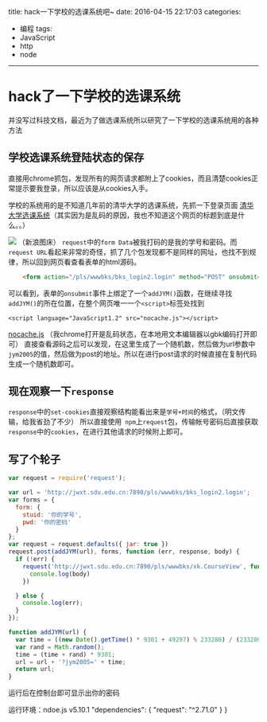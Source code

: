title: hack一下学校的选课系统吧~
date: 2016-04-15 22:17:03
categories:
- 编程
tags:
- JavaScript
- http
- node
---


# hack了一下学校的选课系统
并没写过科技文档，最近为了做选课系统所以研究了一下学校的选课系统用的各种方法
<!-- more -->
## 学校选课系统登陆状态的保存
直接用chrome抓包，发现所有的网页请求都附上了cookies，而且清楚cookies正常提示要我登录，所以应该是从cookies入手。

学校的系统用的是不知道几年前的清华大学的选课系统，先抓一下登录页面
[清华大学选课系统](http://jwxt.sdu.edu.cn:7890/zhxt_bks/xk_login.html)（其实因为是乱码的原因，我也不知道这个网页的标题到底是什么。。）

![](http://ww4.sinaimg.cn/large/bd69bf14jw1f2xslwk2efj20i00j3go7.jpg)
（新浪图床）
`request`中的`form Data`被我打码的是我的学号和密码。而`request URL`看起来非常的奇怪，抓了几个包发现都不是同样的网址，也找不到规律，所以回到网页看查看表单的html源码。

```html
    <form action="/pls/wwwbks/bks_login2.login" method="POST" onsubmit="addJYM(this,2)">
```
可以看到，表单的`onsubmit`事件上绑定了一个`addJYM()`函数，在继续寻找`addJYM()`的所在位置，在整个网页唯一一个`<script>`标签处找到

```
<script language="JavaScript1.2" src="nocache.js"></script>
```

[nocache.js](http://jwxt.sdu.edu.cn:7890/zhxt_bks/nocache.js)
（我chrome打开是乱码状态，在本地用文本编辑器以gbk编码打开即可）
直接查看源码之后可以发现，在这里生成了一个随机数，然后做为url参数中`jym2005`的值，然后做为post的地址。所以在进行post请求的时候直接在复制代码生成一个随机数即可。

## 现在观察一下`response`
`response`中的`set-cookies`直接观察结构能看出来是`学号+时间`的格式，（明文传输，给我省劲了不少）
所以直接使用` npm`上`request`包，传输帐号密码后直接获取`response`中的`cookies`，在进行其他请求的时候附上即可。

## 写了个轮子

```javascript
var request = require('request');

var url = 'http://jwxt.sdu.edu.cn:7890/pls/wwwbks/bks_login2.login';
var forms = {
  form: {
    stuid: '你的学号',
    pwd: '你的密码'
  }
};
var request = request.defaults({ jar: true })
request.post(addJYM(url), forms, function (err, response, body) {
  if (!err) {
    request('http://jwxt.sdu.edu.cn:7890/pls/wwwbks/xk.CourseView', function (ree, response, body) {
      console.log(body)
    })

  } else {
    console.log(err);
  }
});

function addJYM(url) {
  var time = ((new Date().getTime() * 9301 + 49297) % 233280) / (233280.0);
  var rand = Math.random();
  time = (time + rand) * 9301;
  url = url + '?jym2005=' + time;
  return url;
}

```
运行后在控制台即可显示出你的密码


运行环境：ndoe.js v5.10.1
  "dependencies": {
    "request": "^2.71.0"
  }
}

